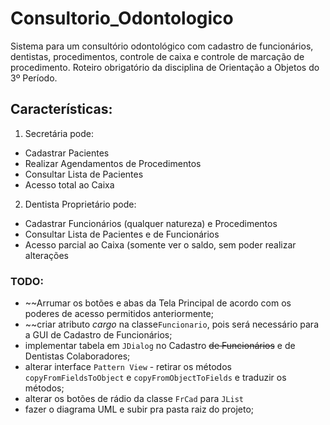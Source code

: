 # Consultorio_Odontologico
Sistema para um consultório odontológico com cadastro de funcionários, dentistas, procedimentos, controle de caixa e controle de marcação de procedimento. Roteiro obrigatório da disciplina de Orientação a Objetos do 3º Período.

## Características:
1. Secretária pode:
  * Cadastrar Pacientes
  * Realizar Agendamentos de Procedimentos
  * Consultar Lista de Pacientes
  * Acesso total ao Caixa
2. Dentista Proprietário pode:
  * Cadastrar Funcionários (qualquer natureza) e Procedimentos
  * Consultar Lista de Pacientes e de Funcionários
  * Acesso parcial ao Caixa (somente ver o saldo, sem poder realizar alterações

### TODO:
- ~~Arrumar os botões e abas da Tela Principal de acordo com os poderes de acesso permitidos anteriormente;
- ~~criar atributo *cargo* na classe`Funcionario`, pois será necessário para a GUI de Cadastro de Funcionários;
- implementar tabela em `JDialog` no Cadastro ~~de Funcionários~~ e de Dentistas Colaboradores;
- alterar interface `Pattern View` - retirar os métodos `copyFromFieldsToObject` e `copyFromObjectToFields` e traduzir os métodos;
- alterar os botões de rádio da classe `FrCad` para `JList`
- fazer o diagrama UML e subir pra pasta raiz do projeto;
